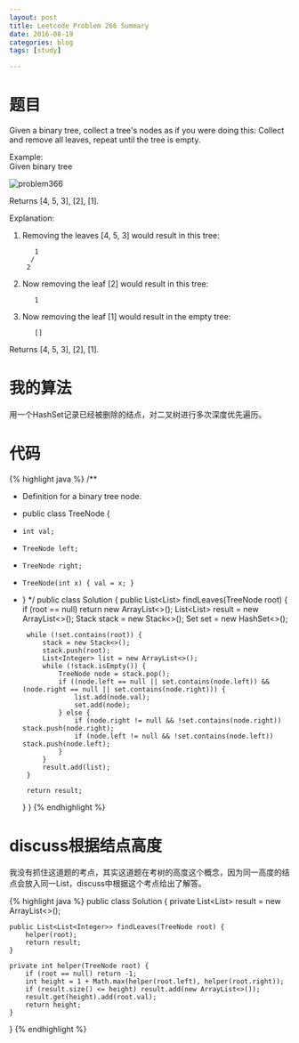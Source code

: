```yaml
---
layout: post
title: Leetcode Problem 266 Summary
date: 2016-08-19
categories: blog
tags: [study]

---
```


# 题目

Given a binary tree, collect a tree's nodes as if you were doing this: Collect and remove all leaves, repeat until the tree is empty.

Example:  
Given binary tree 

![problem366](https://lisencn11.github.io/img/problem366.png)

Returns [4, 5, 3], [2], [1].

Explanation:
1. Removing the leaves [4, 5, 3] would result in this tree:

          1
         / 
        2          
2. Now removing the leaf [2] would result in this tree:

          1          
3. Now removing the leaf [1] would result in the empty tree:

          []         
Returns [4, 5, 3], [2], [1].

# 我的算法

用一个HashSet记录已经被删除的结点，对二叉树进行多次深度优先遍历。

# 代码

{% highlight java %}
/**
 * Definition for a binary tree node.
 * public class TreeNode {
 *     int val;
 *     TreeNode left;
 *     TreeNode right;
 *     TreeNode(int x) { val = x; }
 * }
 */
public class Solution {
    public List<List<Integer>> findLeaves(TreeNode root) {
        if (root == null) return new ArrayList<>();
        List<List<Integer>> result = new ArrayList<>();
        Stack<TreeNode> stack = new Stack<>();
        Set<TreeNode> set = new HashSet<>();
        
        while (!set.contains(root)) {
            stack = new Stack<>();
            stack.push(root);
            List<Integer> list = new ArrayList<>();
            while (!stack.isEmpty()) {
                TreeNode node = stack.pop();
                if ((node.left == null || set.contains(node.left)) && (node.right == null || set.contains(node.right))) {
                    list.add(node.val);
                    set.add(node);
                } else {
                    if (node.right != null && !set.contains(node.right)) stack.push(node.right);
                    if (node.left != null && !set.contains(node.left)) stack.push(node.left);
                }
            }
            result.add(list);
        }
        
        return result;
    }
}
{% endhighlight %}

# discuss根据结点高度

我没有抓住这道题的考点，其实这道题在考树的高度这个概念，因为同一高度的结点会放入同一List，discuss中根据这个考点给出了解答。

{% highlight java %}
public class Solution {
    private List<List<Integer>> result = new ArrayList<>();
    
    public List<List<Integer>> findLeaves(TreeNode root) {
        helper(root);
        return result;
    }
    
    private int helper(TreeNode root) {
        if (root == null) return -1;
        int height = 1 + Math.max(helper(root.left), helper(root.right));
        if (result.size() <= height) result.add(new ArrayList<>());
        result.get(height).add(root.val);
        return height;
    }
}
{% endhighlight %}